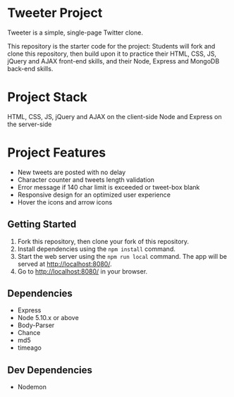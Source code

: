 # Tweeter Project

Tweeter is a simple, single-page Twitter clone.

This repository is the starter code for the project: Students will fork and clone this repository, then build upon it to practice their HTML, CSS, JS, jQuery and AJAX front-end skills, and their Node, Express and MongoDB back-end skills.

# Project Stack

HTML, CSS, JS, jQuery and AJAX on the client-side
Node and Express on the server-side

# Project Features

- New tweets are posted with no delay
- Character counter and tweets length validation
- Error message if 140 char limit is exceeded or tweet-box blank
- Responsive design for an optimized user experience
- Hover the icons and arrow icons

## Getting Started

1. Fork this repository, then clone your fork of this repository.
2. Install dependencies using the `npm install` command.
3. Start the web server using the `npm run local` command. The app will be served at <http://localhost:8080/>.
4. Go to <http://localhost:8080/> in your browser.

## Dependencies

- Express
- Node 5.10.x or above
- Body-Parser
- Chance
- md5
- timeago

## Dev Dependencies

- Nodemon
